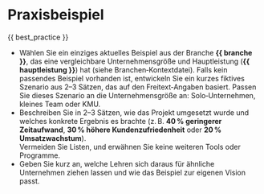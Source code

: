 # Praxisbeispiel

{{ best_practice }}

- Wählen Sie ein einziges aktuelles Beispiel aus der Branche **{{ branche }}**, das eine vergleichbare Unternehmensgröße und Hauptleistung (**{{ hauptleistung }}**) hat (siehe Branchen‑Kontextdatei).
Falls kein passendes Beispiel vorhanden ist, entwickeln Sie ein kurzes fiktives Szenario aus 2–3 Sätzen, das auf den Freitext‑Angaben basiert. Passen Sie dieses Szenario an die Unternehmensgröße an: Solo‑Unternehmen, kleines Team oder KMU.
- Beschreiben Sie in 2–3 Sätzen, wie das Projekt umgesetzt wurde und welches konkrete Ergebnis es brachte (z. B. **40 % geringerer Zeitaufwand**, **30 % höhere Kundenzufriedenheit** oder **20 % Umsatzwachstum**).  
  Vermeiden Sie Listen, und erwähnen Sie keine weiteren Tools oder Programme.
- Geben Sie kurz an, welche Lehren sich daraus für ähnliche Unternehmen ziehen lassen und wie das Beispiel zur eigenen Vision passt.
